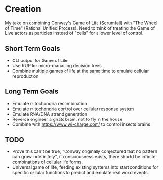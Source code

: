 # Creation

My take on combining Conway's Game of Life (Scrumfall) with "The Wheel of Time" (Rational Unified Process). Need to think of treating the Game of Live actors as particles instead of "cells" for a lower level of control.

## Short Term Goals

- CLI output for Game of Life
- Use RUP for micro-managing decision trees
- Combine multiple games of life at the same time to emulate cellular reproduction

## Long Term Goals

- Emulate mitochondria recombination
- Emulate mitochondria control over cellular response system
- Emulate RNA/DNA strand generation
- Reverse engineer a gnats brain, not to fly in the house
- Combine with https://www.wi-charge.com/ to control insects brains

## TODO

- Prove this can't be true, "Conway originally conjectured that no pattern can grow indefinitely", if consciousness exists, there should be infinite combinations of cellular life forms.
- Universal game of life, feeding existing systems into start conditions for specific cellular functions to predict and emulate real world events.

